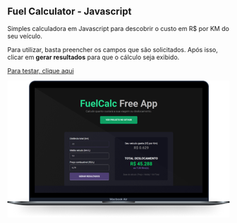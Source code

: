 Fuel Calculator - Javascript
---
Simples calculadora em Javascript para descobrir o custo em R$ por KM do seu veículo.

Para utilizar, basta preencher os campos que são solicitados. Após isso, clicar em **gerar resultados** para que o cálculo seja exibido.

[Para testar, clique aqui](https://reinaldonunes.github.io/fuel-calc-js/)

![Preview da calculadora](https://raw.githubusercontent.com/reinaldonunes/fuel-calc-js/main/assets/img/previewDisplay.png)
